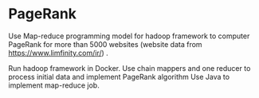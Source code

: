 # PageRank
 Use Map-reduce programming model for hadoop framework to computer PageRank for more than 5000 websites 
 (website data from https://www.limfinity.com/ir/) .

Run hadoop framework in Docker.
Use chain mappers and one reducer to process initial data and implement PageRank algorithm
Use Java to implement map-reduce job.
